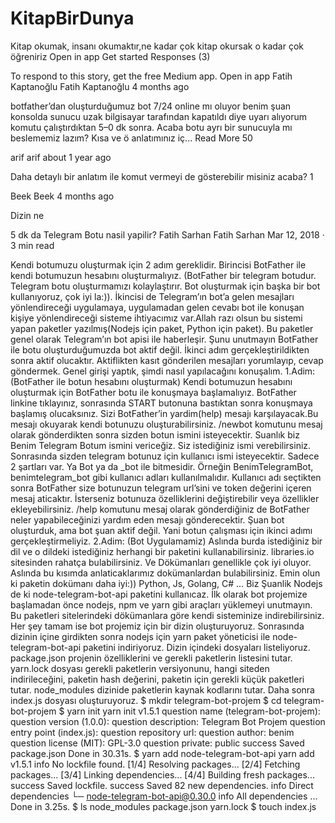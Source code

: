 # KitapBirDunya
Kitap okumak, insanı okumaktır,ne kadar çok kitap okursak o kadar çok öğreniriz
Open in app
Get started
Responses (3)

To respond to this story,
get the free Medium app.
Open in app
Fatih Kaptanoğlu
Fatih Kaptanoğlu
4 months ago

botfather’dan oluşturduğumuz bot 7/24 online mı oluyor benim şuan konsolda sunucu uzak bilgisayar tarafından kapatıldı diye uyarı alıyorum komutu çalıştırdıktan 5–0 dk sonra. Acaba botu ayrı bir sunucuyla mı beslememiz lazım? Kısa ve ö anlatımınız iç...
Read More
50

arif
arif
about 1 year ago

Daha detaylı bir anlatım ile komut vermeyi de gösterebilir misiniz acaba?
1

Beek
Beek
4 months ago

Dizin ne

5 dk da Telegram Botu nasil yapilir?
Fatih Sarhan
Fatih Sarhan
Mar 12, 2018 · 3 min read



Kendi botumuzu oluşturmak için 2 adım gereklidir.
Birincisi BotFather ile kendi botumuzun hesabını oluşturmalıyız. (BotFather bir telegram botudur. Telegram botu oluşturmamızı kolaylaştırır. Bot oluşturmak için başka bir bot kullanıyoruz, çok iyi la:)).
İkincisi de Telegram’ın bot’a gelen mesajları yönlendireceği uygulamaya, uygulamadan gelen cevabı bot ile konuşan kişiye yönlendireceği sisteme ihtiyacımız var.Allah razı olsun bu sistemi yapan paketler yazılmış(Nodejs için paket, Python için paket). Bu paketler genel olarak Telegram’ın bot apisi ile haberleşir. Şunu unutmayın BotFather ile botu oluşturduğumuzda bot aktif değil. İkinci adım gerçekleştirildikten sonra aktif olucaktır. Aktiflikten kasıt gönderilen mesajları yorumlayıp, cevap göndermek.
Genel girişi yaptık, şimdi nasıl yapılacağını konuşalım.
1.Adim: (BotFather ile botun hesabını oluşturmak)
Kendi botumuzun hesabını oluşturmak için BotFather botu ile konuşmaya başlamalıyız. BotFather linkine tıklayınız, sonrasında START butonuna bastıktan sonra konuşmaya başlamış olucaksınız. Sizi BotFather’in yardim(help) mesajı karşılayacak.Bu mesajı okuyarak kendi botunuzu oluşturabilirsiniz.
/newbot komutunu mesaj olarak gönderdikten sonra sizden botun ismini isteyecektir. Suanlık biz Benim Telegram Botum ismini vericeğiz. Siz istediğiniz ismi verebilirsiniz. Sonrasında sizden telegram botunuz için kullanıcı ismi isteyecektir. Sadece 2 şartları var. Ya Bot ya da _bot ile bitmesidir. Örneğin BenimTelegramBot, benimtelegram_bot gibi kullanıcı adları kullanılmalıdır.
Kullanıcı adı seçtikten sonra BotFather size botunuzun telegram url’sini ve token değerini içeren mesaj aticaktır. İsterseniz botunuza özelliklerini değiştirebilir veya özellikler ekleyebilirsiniz. /help komutunu mesaj olarak gönderdiğiniz de BotFather neler yapabileceğinizi yardım eden mesajı gönderecektir.
Şuan bot oluşturduk, ama bot şuan aktif değil. Yani botun çalışması için ikinci adımı gerçekleştirmeliyiz.
2.Adim: (Bot Uygulamamiz)
Aslında burda istediğiniz bir dil ve o dildeki istediğiniz herhangi bir paketini kullanabilirsiniz. libraries.io sitesinden rahatça bulabilirsiniz. Ve Dökümanları genellikle çok iyi oluyor. Aslında bu kısımda anlaticaklarımız dokümanlardan bulabilirsiniz. Emin olun ki paketin dokümanı daha iyi:))
Python, Js, Golang, C# …
Biz Şuanlik Nodejs de ki node-telegram-bot-api paketini kullanıcaz. İlk olarak bot projemize başlamadan önce nodejs, npm ve yarn gibi araçları yüklemeyi unutmayın. Bu paketleri sitelerindeki dökümanlara göre kendi sisteminize indirebilirsiniz.
Her şey tamam ise bot projemiz için bir dizin oluşturuyoruz. Sonrasında dizinin içine girdikten sonra nodejs için yarn paket yöneticisi ile node-telegram-bot-api paketini indiriyoruz. Dizin içindeki dosyaları listeliyoruz. package.json projenin özelliklerini ve gerekli paketlerin listesini tutar. yarn.lock dosyası gerekli paketlerin versiyonunu, hangi siteden indirileceğini, paketin hash değerini, paketin için gerekli küçük paketleri tutar. node_modules dizinide paketlerin kaynak kodlarını tutar. Daha sonra index.js dosyası oluşturuyoruz.
$ mkdir telegram-bot-projem
$ cd telegram-bot-projem
$ yarn init
yarn init v1.5.1
question name (telegram-bot-projem): 
question version (1.0.0): 
question description: Telegram Bot Projem
question entry point (index.js): 
question repository url: 
question author: benim
question license (MIT): GPL-3.0
question private: public
success Saved package.json
Done in 30.31s.
$ yarn add node-telegram-bot-api
yarn add v1.5.1
info No lockfile found.
[1/4] Resolving packages...
[2/4] Fetching packages...
[3/4] Linking dependencies...
[4/4] Building fresh packages...
success Saved lockfile.
success Saved 82 new dependencies.
info Direct dependencies
└─ node-telegram-bot-api@0.30.0
info All dependencies
...
Done in 3.25s.
$ ls
node_modules  package.json  yarn.lock
$ touch index.js
